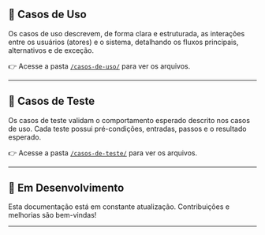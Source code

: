 ## 🧩 Casos de Uso

Os casos de uso descrevem, de forma clara e estruturada, as interações entre os usuários (atores) e o sistema, detalhando os fluxos principais, alternativos e de exceção.

👉 Acesse a pasta [`/casos-de-uso/`](docs/casos_de_uso) para ver os arquivos.

---

## 🧪 Casos de Teste

Os casos de teste validam o comportamento esperado descrito nos casos de uso. Cada teste possui pré-condições, entradas, passos e o resultado esperado.

👉 Acesse a pasta [`/casos-de-teste/`](docs) para ver os arquivos.

---

## 🚧 Em Desenvolvimento

Esta documentação está em constante atualização. Contribuições e melhorias são bem-vindas!

---


